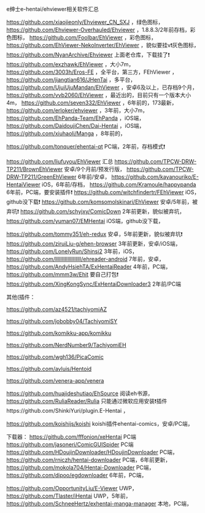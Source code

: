 e绅士e-hentai/ehviewer相关软件汇总

https://github.com/xiaojieonly/Ehviewer_CN_SXJ ，绿色图标，
https://github.com/Ehviewer-Overhauled/Ehviewer ，1.8.8.3/2年前存档，彩色图标，
https://github.com/FooIbar/EhViewer ，彩色图标，
https://github.com/EhViewer-NekoInverter/EhViewer ，貌似要挂v❗灰色图标，https://github.com/NyanArchive/Ehviewer 上面老仓库，下载挂了❗
https://github.com/exzhawk/EhViewer ，大小7m，
https://github.com/3003h/Eros-FE ，全平台，第三方，FEhViewer ，
https://github.com/jiangtian616/JHenTai ，多平台，
https://github.com/UjuiUjuMandan/EhViewer ，安卓6及以上，已存档9个月，
https://github.com/vvb2060/EhViewer ，最近出的，目前只有一个版本大小4m，
https://github.com/seven332/EhViewer ，6年前的，173最新，
https://github.com/erloker/ehviewer ，3年前，大小7m，
https://github.com/EhPanda-Team/EhPanda ，iOS端，
https://github.com/DaidoujiChen/Dai-Hentai ，iOS端，
https://github.com/xiuhaoli/Manga ，8年前的，

https://github.com/tonquer/ehentai-qt PC端，2年前，存档模式❗

https://github.com/liufuyou/EhViewer 汇总
https://github.com/TPCW-DRW-TP211/BrownEhViewer 安卓/9个月前/预发行版，
https://github.com/TPCW-DRW-TP211/GreenEhViewer 6年前/安卓，
https://github.com/kayanouriko/E-HentaiViewer iOS，6年前/存档，
https://github.com/Kramoule/happypanda 6年前，PC端，要安装插件❗
https://github.com/witchfindertr/FEhViewer iOS，github没下载❗
https://github.com/komsomolskinari/EhViewer 安卓/5年前，被弃坑❗
https://github.com/schyjxy/ComicDown 2年前更新，貌似被弃坑，
https://github.com/yuman07/EMHentai iOS端，github没下载，

https://github.com/tommy351/eh-redux 安卓，5年前更新，貌似被弃坑❗
https://github.com/ziruiLiu-g/ehen-browser 3年前更新，安卓/iOS端，
https://github.com/LonelyRun/Shinsi2 3年前，iOS，
https://github.com/lIlIlIlIlIlIlIlIlIl/ehreader-android 7年前，安卓，
https://github.com/AndyHsiehTA/ExHentaiReader 4年前，PC端，
https://github.com/mmm3w/Ehit 要自己打包❗
https://github.com/XingKongSync/ExHentaiDownloader3 2年前/PC端

其他(插件：

https://github.com/az4521/tachiyomiAZ

https://github.com/jobobby04/TachiyomiSY

https://github.com/komikku-app/komikku

https://github.com/NerdNumber9/TachiyomiEH

https://github.com/wgh136/PicaComic

https://github.com/avluis/Hentoid

https://github.com/venera-app/venera

https://github.com/huajideshutiao/EhSource 阅读eh书源，
https://github.com/RuliaReader/Rulia 只能通过微软应用安装❗插件https://github.com/ShinkiYuri/plugin.E-Hentai ，

https://github.com/koishijs/koishi koishi插件ehentai-comics，安卓/PC端，

下载器：
https://github.com/fffonion/xeHentai PC端
https://github.com/jasoneri/ComicGUISpider PC端
https://github.com/HDoujinDownloader/HDoujinDownloader PC端，
https://github.com/rniczh/hentai-downloader PC端，6年前更新，
https://github.com/mokola704/Hentai-Downloader PC端，
https://github.com/dipoo/egdownloader 6年前，PC端，

https://github.com/OpportunityLiu/E-Viewer UWP，
https://github.com/Tlaster/iHentai UWP，5年前，
https://github.com/SchneeHertz/exhentai-manga-manager 本地，PC端，